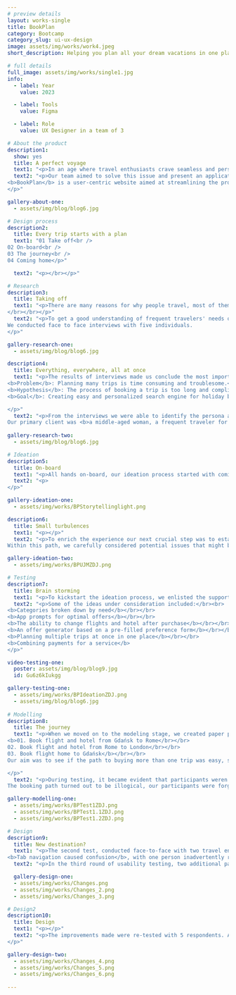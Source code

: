 ```yaml
---
# preview details
layout: works-single
title: BookPlan
category: Bootcamp
category_slug: ui-ux-design
image: assets/img/works/work4.jpeg
short_description: Helping you plan all your dream vacations in one place

# full details
full_image: assets/img/works/single1.jpg
info:
  - label: Year
    value: 2023 

  - label: Tools
    value: Figma

  - label: Role
    value: UX Designer in a team of 3

# About the product
description1:
  show: yes
  title: A perfect voyage
  text1: "<p>In an age where travel enthusiasts crave seamless and personalized experiences, the conventional holiday booking process has become overly complex. Juggling multiple websites for individual bookings often leads to a fragmented and time-consuming experience.</p>"
  text2: "<p>Our team aimed to solve this issue and present an application caters to individual preferences and travel aspirations.</br></br>
<b>BookPlan</b> is a user-centric website aimed at streamlining the process of <b>booking multiple flights and trips simultaneously while offering tailored and customized</b> holiday packages.
</p>"

gallery-about-one:
  - assets/img/blog/blog6.jpg

# Design process
description2:
  title: Every trip starts with a plan
  text1: "01 Take off<br />
02 On-board<br />
03 The journey<br />
04 Coming home</p>"

  text2: "<p></br></p>"

# Research
description3:
  title: Taking off
  text1: "<p>There are many reasons for why people travel, most of them revolve around leisure and getting refreshed after long weeks of work or school. Good vacations should cater to our needs, so not a single worry occupies our minds.
</br></br></p>"
  text2: "<p>To get a good understanding of frequent travelers' needs our team developed a screener accompanied by a scripted questionnaire. The questions involved preferences in <b>travel modes, past travel experiences, trip organization, assessments of travel agent services, and the overall experience of purchasing a tour.</b></br></br>
We conducted face to face interviews with five individuals.
</p>"

gallery-research-one:
  - assets/img/blog/blog6.jpg

description4:
  title: Everything, everywhere, all at once
  text1: "<p>The results of interviews made us conclude the most important problem and hypothesis.</br></br>
<b>Problem</b>: Planning many trips is time consuming and troublesome.</br></br>
<b>Hypothesis</b>: The process of booking a trip is too long and complicated.</br></br>
<b>Goal</b>: Creating easy and personalized search engine for holiday booking.

</p>"
  text2: "<p>From the interviews we were able to identify the persona and their overarching needs.</br>
Our primary client was <b>a middle-aged woman, a frequent traveler for leisure and business, who needed a tool to help her purchase multiple tours in one.</b></p>"
  
gallery-research-two:
  - assets/img/blog/blog6.jpg

# Ideation
description5:
  title: On-board
  text1: "<p>All hands on-board, our ideation process started with coming up of a short story where our persona finds BookPlan and tries to give it a try by booking her future vacations. The key part of the story was all about focus on touchpoints of our brand and better connection to the future users. </p>"
  text2: "<p>
</p>"

gallery-ideation-one:
  - assets/img/works/BPStorytellinglight.png

description6:
  title: Small turbulences
  text1: "<p></p>"
  text2: "<p>To enrich the experience our next crucial step was to establish a User Journey Path. </br></br>
Within this path, we carefully considered potential issues that might be encountered during the trips. We devised swift and effective solutions to ensure that following the initial interaction with BookPlan, users remain encouraged and inclined to return for their future needs.</p>"

gallery-ideation-two:
  - assets/img/works/BPUJMZDJ.png

# Testing
description7:
  title: Brain storming
  text1: "<p>To kickstart the ideation process, we enlisted the support of collaborators who joined our team, collectively brainstorming innovative solutions to the intricate logistics of travel planning. Each participant contributed their ideas by jotting them down on slips of paper, followed by a collaborative voting process to identify the most promising concepts.</p>"
  text2: "<p>Some of the ideas under consideration included:</br><br>
<b>Categories broken down by need</b></br></br>
<b>App prompts for optimal offers</b></br></br>
<b>The ability to change flights and hotel after purchase</b></br></br>
<b>An offer generator based on a pre-filled preference form</b></br></br>
<b>Planning multiple trips at once in one place</b></br></br>
<b>Combining payments for a service</b>
</p>"

video-testing-one:
  poster: assets/img/blog/blog9.jpg
  id: Gu6z6kIukgg

gallery-testing-one:
  - assets/img/works/BPIdeationZDJ.png
  - assets/img/blog/blog6.jpg
    
# Modelling
description8:
  title: The journey
  text1: "<p>When we moved on to the modeling stage, we created paper prototypes thus testing three people whose task was to:</br></br>
<b>01. Book flight and hotel from Gdańsk to Rome</br></br>
02. Book flight and hotel from Rome to London</br></br>
03. Book flight home to Gdańsk</b></br></br>
Our aim was to see if the path to buying more than one trip was easy, short and understandable.

</p>"
  text2: "<p>During testing, it became evident that participants weren't the only ones facing challenges in finding a way to book more than one tour. As testers, we encountered momentary difficulties in completing the test with our paper prototypes. </br></br> This experience guided us to further insights and resolutions.</br></br>
The booking path turned out to be illogical, our participants were forgetting their original choices when booking a second flight. For subsequent tests, <b>we decided to run separate tests using low fidelity prototypes on a web browser resolution</b>, which allows the  better access to process information.</p>"

gallery-modelling-one:
  - assets/img/works/BPTest1ZDJ.png
  - assets/img/works/BPTest1.1ZDJ.png
  - assets/img/works/BPTest1.2ZDJ.png

# Design
description9:
  title: New destination?
  text1: "<p>The second test, conducted face-to-face with two travel enthusiasts, aimed to assess a new website prototype featuring recent corrections. </br></br> Our testers navigated smoothly through booking a trip from Gdańsk to Rome. Challenges emerged when adding a second trip to London.</br> <b>The Add Destination button wasn't visible enough</b>, leading to insights for improvement.
<b>Tab navigation caused confusion</b>, with one person inadvertently returning to the Hotels tab after selecting Flights + Hotels. Despite these challenges, testers successfully booked flights and hotels to Rome and London, with minor confusion during the return flight booking.</p>"
  text2: "<p>In the third round of usability testing, two additional participants were included, leading to valuable insights for refinement and enhancement.</p>"

  gallery-design-one:
  - assets/img/works/Changes.png
  - assets/img/works/Changes_2.png
  - assets/img/works/Changes_3.png

# Design2
description10:
  title: Design
  text1: "<p></p>"
  text2: "<p>The improvements made were re-tested with 5 respondents. After the second round of testing, we prepared a short list of suggested changes, including the addition of personalised advice and the creation of a new slider when creating a saving target and setting its time.
</p>"

gallery-design-two:
  - assets/img/works/Changes_4.png
  - assets/img/works/Changes_5.png
  - assets/img/works/Changes_6.png
  
---
```

